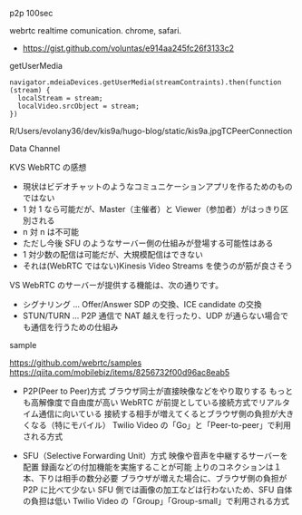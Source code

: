 p2p 100sec

webrtc realtime comunication.
chrome, safari.

- <https://gist.github.com/voluntas/e914aa245fc26f3133c2>

getUserMedia

```
navigator.mdeiaDevices.getUserMedia(streamContraints).then(function (stream) {
  localStream = stream;
  localVideo.srcObject = stream;
})
```

R/Users/evolany36/dev/kis9a/hugo-blog/static/kis9a.jpgTCPeerConnection

Data Channel

KVS WebRTC の感想

- 現状はビデオチャットのようなコミュニケーションアプリを作るためのものではない
- 1 対 1 なら可能だが、Master（主催者）と Viewer（参加者）がはっきり区別される
- n 対 n は不可能
- ただし今後 SFU のようなサーバー側の仕組みが登場する可能性はある
- 1 対少数の配信は可能だが、大規模配信はできない
- それは(WebRTC ではない)Kinesis Video Streams を使うのが筋が良さそう

VS WebRTC のサーバーが提供する機能は、次の通りです。

- シグナリング ... Offer/Answer SDP の交換、ICE candidate の交換
- STUN/TURN ... P2P 通信で NAT 越えを行ったり、UDP が通らない場合でも通信を行うための仕組み

sample

<https://github.com/webrtc/samples>
<https://qiita.com/mobilebiz/items/8256732f00d96ac8eab5>

- P2P(Peer to Peer)方式
  ブラウザ同士が直接映像などをやり取りする
  もっとも高解像度で自由度が高い
  WebRTC が前提としている接続方式でリアルタイム通信に向いている
  接続する相手が増えてくるとブラウザ側の負担が大きくなる（特にモバイル）
  Twilio Video の「Go」と「Peer-to-peer」で利用される方式

- SFU（Selective Forwarding Unit）方式
  映像や音声を中継するサーバーを配置
  録画などの付加機能を実施することが可能
  上りのコネクションは１本、下りは相手の数分必要
  ブラウザが増えた場合に、ブラウザ側の負担が P2P に比べて少ない
  SFU 側では画像の加工などは行わないため、SFU 自体の負担は低い
  Twilio Video の「Group」「Group-small」で利用される方式
